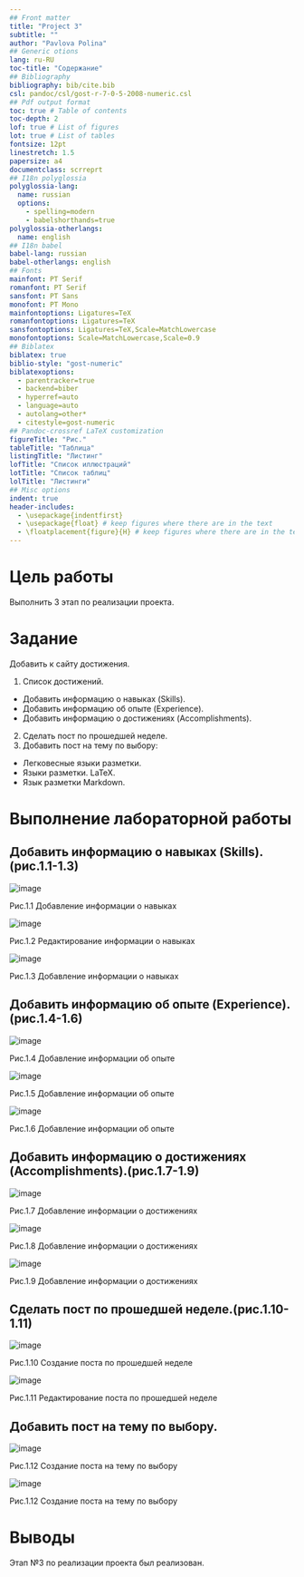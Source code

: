 ```yaml
---
## Front matter
title: "Project 3"
subtitle: ""
author: "Pavlova Polina"
## Generic otions
lang: ru-RU
toc-title: "Содержание"
## Bibliography
bibliography: bib/cite.bib
csl: pandoc/csl/gost-r-7-0-5-2008-numeric.csl
## Pdf output format
toc: true # Table of contents
toc-depth: 2
lof: true # List of figures
lot: true # List of tables
fontsize: 12pt
linestretch: 1.5
papersize: a4
documentclass: scrreprt
## I18n polyglossia
polyglossia-lang:
  name: russian
  options:
	- spelling=modern
	- babelshorthands=true
polyglossia-otherlangs:
  name: english
## I18n babel
babel-lang: russian
babel-otherlangs: english
## Fonts
mainfont: PT Serif
romanfont: PT Serif
sansfont: PT Sans
monofont: PT Mono
mainfontoptions: Ligatures=TeX
romanfontoptions: Ligatures=TeX
sansfontoptions: Ligatures=TeX,Scale=MatchLowercase
monofontoptions: Scale=MatchLowercase,Scale=0.9
## Biblatex
biblatex: true
biblio-style: "gost-numeric"
biblatexoptions:
  - parentracker=true
  - backend=biber
  - hyperref=auto
  - language=auto
  - autolang=other*
  - citestyle=gost-numeric
## Pandoc-crossref LaTeX customization
figureTitle: "Рис."
tableTitle: "Таблица"
listingTitle: "Листинг"
lofTitle: "Список иллюстраций"
lotTitle: "Список таблиц"
lolTitle: "Листинги"
## Misc options
indent: true
header-includes:
  - \usepackage{indentfirst}
  - \usepackage{float} # keep figures where there are in the text
  - \floatplacement{figure}{H} # keep figures where there are in the text
---
```

# Цель работы

Выполнить 3 этап по реализации проекта.

# Задание

Добавить к сайту достижения.

1. Список достижений.
- Добавить информацию о навыках (Skills).
- Добавить информацию об опыте (Experience).
- Добавить информацию о достижениях (Accomplishments).
2. Сделать пост по прошедшей неделе.
3. Добавить пост на тему по выбору:
- Легковесные языки разметки.
- Языки разметки. LaTeX.
- Язык разметки Markdown.

# Выполнение лабораторной работы

## Добавить информацию о навыках (Skills).(рис.1.1-1.3)

![image](image/1.png)

Рис.1.1 Добавление информации о навыках

![image](image/2.png)

Рис.1.2 Редактирование информации о навыках

![image](image/3.png)

Рис.1.3 Добавление информации о навыках

## Добавить информацию об опыте (Experience).(рис.1.4-1.6)

![image](image/4.png)

Рис.1.4 Добавление информации об опыте

![image](image/5.png)

Рис.1.5 Добавление информации об опыте

![image](image/6.png)

Рис.1.6 Добавление информации об опыте

## Добавить информацию о достижениях (Accomplishments).(рис.1.7-1.9)

![image](image/7.png)

Рис.1.7 Добавление информации о достижениях

![image](image/8.png)

Рис.1.8 Добавление информации о достижениях

![image](image/9.png)

Рис.1.9 Добавление информации о достижениях

## Сделать пост по прошедшей неделе.(рис.1.10-1.11)

![image](image/10.png)

Рис.1.10 Создание поста по прошедшей неделе

![image](image/11.png)

Рис.1.11 Редактирование поста по прошедшей неделе

## Добавить пост на тему по выбору.

![image](image/12.png)

Рис.1.12 Создание поста на тему по выбору

![image](image/13.png)

Рис.1.12 Создание поста на тему по выбору

# Выводы

Этап №3 по реализации проекта был реализован.


